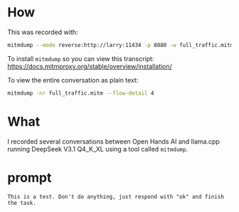 # How

This was recorded with:

```bash
mitmdump --mode reverse:http://larry:11434 -p 8080 -w full_traffic.mitm
```

To install `mitmdump` so you can view this transcript: https://docs.mitmproxy.org/stable/overview/installation/

To view the entire conversation as plain text:

```bash
mitmdump -nr full_traffic.mitm --flow-detail 4
```

# What
I recorded several conversations between Open Hands AI and llama.cpp running DeepSeek V3.1 Q4_K_XL
using a tool called `mitmdump`.

# prompt

```
This is a test. Don't do anything, just respond with "ok" and finish the task.
```
